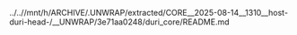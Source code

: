 ../..//mnt/h/ARCHIVE/.UNWRAP/extracted/CORE__2025-08-14__1310__host-duri-head-/__UNWRAP/3e71aa0248/duri_core/README.md